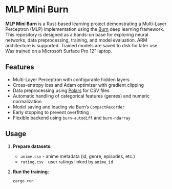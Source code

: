 # MLP Mini Burn

**MLP Mini Burn** is a Rust-based learning project demonstrating a Multi-Layer Perceptron (MLP) implementation using
the [Burn](https://github.com/burn-rs/burn) deep learning framework. This repository is designed as a hands-on base for
exploring neural networks, data preprocessing, training, and model evaluation. ARM architecture is supported. Trained
models
are saved to disk for later use. Was trained on a Microsoft Surface Pro 12" laptop.

## Features

- Multi-Layer Perceptron with configurable hidden layers
- Cross-entropy loss and Adam optimizer with gradient clipping
- Data preprocessing using [Polars](https://pola-rs.github.io/polars/) for CSV files
- Automatic handling of categorical features (genres) and numeric normalization
- Model saving and loading via Burn’s `CompactRecorder`
- Early stopping to prevent overfitting
- Flexible backend using `burn-autodiff` and `burn-ndarray`

## Usage

1. **Prepare datasets**:
    - `anime.csv` - anime metadata (id, genre, episodes, etc.)
    - `rating.csv` - user ratings linked by `anime_id`

2. **Run the training**:
   ```bash
   cargo run
